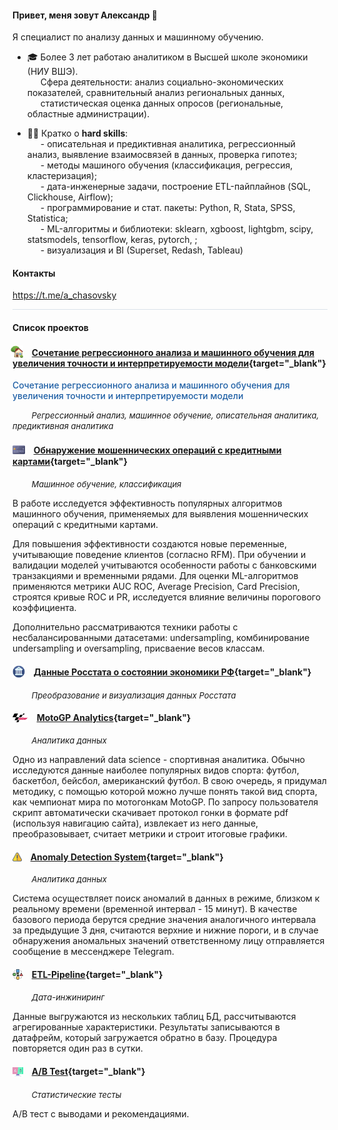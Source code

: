 #### Привет, меня зовут Александр &#x1F44B;

Я специалист по анализу данных и машинному обучению.  
* &#x1F393; Более 3 лет работаю аналитиком в Высшей школе экономики (НИУ ВШЭ).  
&ensp;&ensp;&ensp;Сфера деятельности: анализ социально-экономических показателей, сравнительный анализ региональных данных,  
&ensp;&ensp;&ensp;статистическая оценка данных опросов (региональные, областные администрации).
   
* 👷‍♂️ Кратко о **hard skills**:  
    &ensp;&ensp;&ensp;\- описательная и предиктивная аналитика, регрессионный анализ, выявление взаимосвязей в данных, проверка гипотез;  
    &ensp;&ensp;&ensp;\- методы машиного обучения (классификация, регрессия, кластеризация);  
    &ensp;&ensp;&ensp;\- дата-инженерные задачи, построение ETL-пайплайнов (SQL, Clickhouse, Airflow);  
    &ensp;&ensp;&ensp;\- программирование и стат. пакеты: Python, R, Stata, SPSS, Statistica;  
    &ensp;&ensp;&ensp;\- ML-алгоритмы и библиотеки: sklearn, xgboost, lightgbm, scipy, statsmodels, tensorflow, keras, pytorch, ;  
    &ensp;&ensp;&ensp;\- визуализация и BI (Superset, Redash, Tableau)

#### Контакты

https://t.me/a_chasovsky

<hr style='height:1px;border-width:0;background-color:#DAE2EA'>



#### Список проектов

#### <img src='img/logo-house.png' width='20' style='margin-left:-0.2em;vertical-align:-0.2em;'> &ensp; [Сочетание регрессионного анализа и машинного обучения для увеличения точности и интерпретируемости модели](https://a-chasovsky.github.io/house-prices/){target="_blank"}

<a
    href='https://a-chasovsky.github.io/house-prices/'
    style='text-decoration:none;font-weight:500;color:#1E5FA5;'
    target="_blank">
    Сочетание регрессионного анализа и машинного обучения для увеличения точности и интерпретируемости модели
    </a>

<font size='2'> &ensp; &ensp; &ensp; *Регрессионный анализ, машинное обучение, описательная аналитика, предиктивная аналитика* </font>



#### <img src='img/logo-credit-card.png' width='20' style='vertical-align:-0.28em;'> &ensp; [Обнаружение мошеннических операций с кредитными картами](https://a-chasovsky.github.io/credit-card-fraud-detection/){target="_blank"}

<font size='2'> &ensp; &ensp; &ensp; *Машинное обучение, классификация* </font>

В работе исследуется эффективность популярных алгоритмов машинного обучения, применяемых для выявления мошеннических операций с кредитными картами. 

Для повышения эффективности создаются новые переменные, учитывающие поведение клиентов (согласно RFM). При обучении и валидации моделей учитываются особенности работы с банковскими транзакциями и временными рядами. Для оценки ML-алгоритмов применяются метрики AUC ROC, Average Precision, Card Precision, строятся кривые ROC и PR, исследуется влияние величины порогового коэффициента. 

Дополнительно рассматриваются техники работы с несбалансированными датасетами: undersampling, комбинирование undersampling и oversampling, присваение весов классам. 

#### <img src='img/logo-economics.png' width='20' style='vertical-align:-0.28em;'> &ensp; [Данные Росстата о состоянии экономики РФ](https://a-chasovsky.github.io/economics-rus/){target="_blank"}

<font size='2'> &ensp; &ensp; &ensp; *Преобразование и визуализация данных Росстата* </font>





#### <img src='img/logo-motogp.png' width='25' style='vertical-align:-0.12em;'> &ensp; [MotoGP Analytics](https://a-chasovsky.github.io/motogp-analytics/){target="_blank"}

<font size='2'> &ensp; &ensp; &ensp; *Аналитика данных* </font>

Одно из направлений data science - спортивная аналитика. Обычно исследуются данные наиболее популярных видов спорта: футбол, баскетбол, бейсбол, американский футбол. В свою очередь, я придумал методику, с помощью которой можно лучше понять такой вид спорта, как чемпионат мира по мотогонкам MotoGP. По запросу пользователя скрипт автоматически скачивает протокол гонки в формате pdf (используя навигацию сайта), извлекает из него данные, преобразовывает, считает метрики и строит итоговые графики.  

#### <img src='img/logo-alert.png' width='15' style='vertical-align:-0.15em;'> &ensp; [Anomaly Detection System](https://github.com/a-chasovsky/kc_anomaly_detection_system){target="_blank"}

<font size='2'> &ensp; &ensp; &ensp; *Аналитика данных* </font>

Система осуществляет поиск аномалий в данных в режиме, близком к реальному времени (временной интервал - 15 минут). В качестве базового периода берутся средние значения аналогичного интервала за предыдущие 3 дня, считаются верхние и нижние пороги, и в случае обнаружения аномальных значений ответственному лицу отправляется сообщение в мессенджере Telegram.

#### <img src='img/logo-etl.png' width='17' style='vertical-align:-0.25em;'> &ensp; [ETL-Pipeline](https://github.com/a-chasovsky/kc_etl_pipeline){target="_blank"}

<font size='2'> &ensp; &ensp; &ensp; *Дата-инжиниринг* </font>

Данные выгружаются из нескольких таблиц БД, рассчитываются агрегированные характеристики. Результаты записываются в датафрейм, который загружается обратно в базу. Процедура повторяется один раз в сутки.

#### <img src='img/logo-ab.png' width='17' style='vertical-align:-0.33em;'> &ensp; [A/B Test](https://github.com/a-chasovsky/kc_ab_testing){target="_blank"}

<font size='2'> &ensp; &ensp; &ensp; *Статистические тесты* </font>

A/B тест с выводами и рекомендациями.